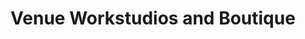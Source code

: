 ---
title: "Venue Workstudios and Boutique"
url: /seattle/venue-workstudios-and-boutique/
shop: Kleidung
---